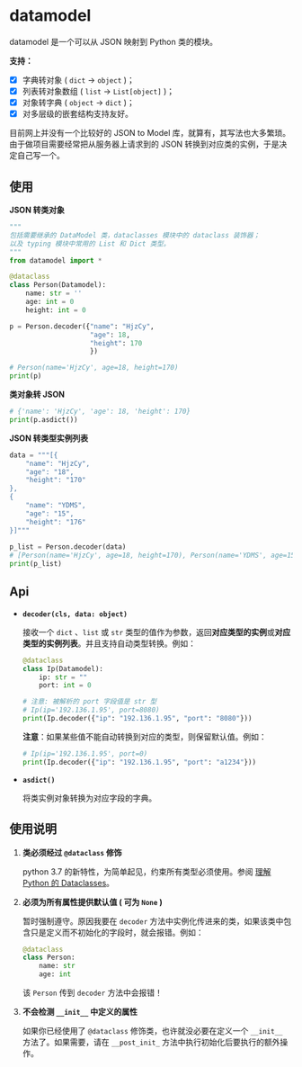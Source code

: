 # datamodel

datamodel 是一个可以从 JSON 映射到 Python 类的模块。

**支持：**

- [x] 字典转对象 ( `dict` → `object` )；
- [x] 列表转对象数组 ( `list` → `List[object]` )；
- [x] 对象转字典 ( `object` → `dict` )；
- [x] 对多层级的嵌套结构支持友好。

目前网上并没有一个比较好的 JSON to Model 库，就算有，其写法也大多繁琐。由于做项目需要经常把从服务器上请求到的 JSON  转换到对应类的实例，于是决定自己写一个。

## 使用

**JSON 转类对象**

```python
"""
包括需要继承的 DataModel 类，dataclasses 模块中的 dataclass 装饰器；
以及 typing 模块中常用的 List 和 Dict 类型。
"""
from datamodel import *

@dataclass
class Person(Datamodel):
    name: str = ''
    age: int = 0
    height: int = 0

p = Person.decoder({"name": "HjzCy",
                    "age": 18,
                    "height": 170
                    })

# Person(name='HjzCy', age=18, height=170)
print(p)
```

**类对象转 JSON**

```python
# {'name': 'HjzCy', 'age': 18, 'height': 170}
print(p.asdict())
```

**JSON 转类型实例列表**

```python
data = """[{
    "name": "HjzCy",
    "age": "18",
    "height": "170"
},
{
    "name": "YDMS",
    "age": "15",
    "height": "176"
}]"""
    
p_list = Person.decoder(data)
# [Person(name='HjzCy', age=18, height=170), Person(name='YDMS', age=15, height=176)]
print(p_list)
```

## Api

- **`decoder(cls, data: object)`**

  接收一个 `dict` 、`list` 或 `str` 类型的值作为参数，返回**对应类型的实例**或**对应类型的实例列表**。并且支持自动类型转换。例如：

  ```python
  @dataclass
  class Ip(Datamodel):
      ip: str = ""
      port: int = 0
  
  # 注意: 被解析的 port 字段值是 str 型
  # Ip(ip='192.136.1.95', port=8080)
  print(Ip.decoder({"ip": "192.136.1.95", "port": "8080"}))
  ```

  **注意**：如果某些值不能自动转换到对应的类型，则保留默认值。例如：

  ```python
  # Ip(ip='192.136.1.95', port=0)
  print(Ip.decoder({"ip": "192.136.1.95", "port": "a1234"}))

- **`asdict()`**

  将类实例对象转换为对应字段的字典。

## 使用说明

1. **类必须经过 `@dataclass` 修饰**

    python 3.7 的新特性，为简单起见，约束所有类型必须使用。参阅 [理解 Python 的 Dataclasses](https://zhuanlan.zhihu.com/p/59657729)。
    
2. **必须为所有属性提供默认值 ( 可为 `None` )**

    暂时强制遵守。原因我要在 `decoder` 方法中实例化传进来的类，如果该类中包含只是定义而不初始化的字段时，就会报错。例如：
    ```python
    @dataclass
    class Person:
        name: str
        age: int
    ```
    该 `Person` 传到 `decoder` 方法中会报错！

3. **不会检测 `__init__` 中定义的属性**

    如果你已经使用了 `@dataclass` 修饰类，也许就没必要在定义一个 `__init__` 方法了。如果需要，请在 `__post_init_` 方法中执行初始化后要执行的额外操作。
